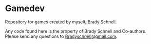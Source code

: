 # Gamedev
Repository for games created by myself, Brady Schnell. 

Any code found here is the property of Brady Schnell and Co-authors. 
Please send any questions to Bradyschnell@gmail.com. 
